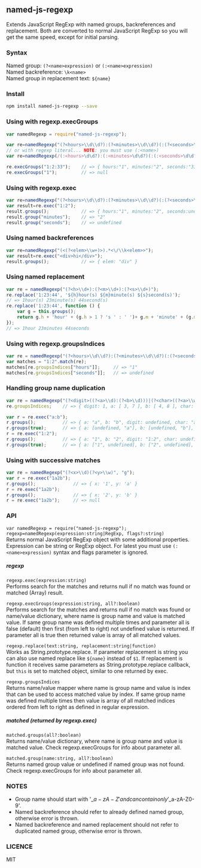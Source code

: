 ## named-js-regexp  
Extends JavaScript RegExp with named groups, backreferences and replacement. 
Both are converted to normal JavaScript RegExp so you will get the same speed, 
except for initial parsing.

### Syntax
Named group: `(?<name>expression)` or `(:<name>expression)`  
Named backreference: `\k<name>`  
Named group in replacement text:  `${name}`
  
  
### Install
```sh
npm install named-js-regexp --save
```

### Using with regexp.execGroups
```javascript
var namedRegexp = require("named-js-regexp");

var re=namedRegexp("(?<hours>\\d\\d?):(?<minutes>\\d\\d?)(:(?<seconds>\\d\\d?))?"); 
// or with regexp literal... NOTE: you must use (:<name>) 
var re=namedRegexp(/(:<hours>\d\d?):(:<minutes>\d\d?)(:(:<seconds>\d\d?))?/);

re.execGroups("1:2:33");    // => { hours:"1", minutes:"2", seconds:"33" }
re.execGroups("1");         // => null
```

### Using with regexp.exec
```javascript
var re=namedRegexp("(?<hours>\\d\\d?):(?<minutes>\\d\\d?)(:(?<seconds>\\d\\d?))?");
var result=re.exec("1:2");
result.groups();            // => { hours:"1", minutes:"2", seconds:undefined }
result.group("minutes");    // => "2"
result.group("seconds");    // => undefined
```

### Using named backreferences
```javascript
var re=namedRegexp("(<(?<elem>\\w+)>).*<\/\\k<elem>>");
var result=re.exec("<div>hi</div>");
result.groups();            // => { elem: "div" }
```

### Using named replacement
```javascript
var re = namedRegexp("(?<h>\\d+):(?<m>\\d+):(?<s>\\d+)");
re.replace('1:23:44', '${h}hour(s) ${m}minute(s) ${s}second(s)');
// => 1hour(s) 23minute(s) 44second(s)
re.replace('1:23:44', function () {
	var g = this.groups();
	return g.h + 'hour' + (g.h > 1 ? 's ' : ' ')+ g.m + 'minute' + (g.m > 1 ? 's ' : ' ')+ g.s + 'second' + (g.s > 1 ? 's' : '');
});
// => 1hour 23minutes 44seconds
```

### Using with regexp.groupsIndices
```javascript
var re = namedRegexp("(?<hours>\\d\\d?):(?<minutes>\\d\\d?)(:(?<seconds>\\d\\d?))?");
var matches = "1:2".match(re);
matches[re.groupsIndices["hours"]];     // => "1"
matches[re.groupsIndices["seconds"]];   // => undefined
```

### Handling group name duplication
```javascript
var re = namedRegexp("(?<digit>((?<a>\\d):(?<b>\\d)))|(?<char>((?<a>\\w):(?<b>\\w)))");
re.groupsIndices;    // => { digit: 1, a: [ 3, 7 ], b: [ 4, 8 ], char: 5 }

var r = re.exec("a:b");
r.groups();          // => { a: "a", b: "b", digit: undefined, char: "a:b" }
r.groups(true);      // => { a: [undefined, "a"], b: [undefined, "b"], digit: undefined, char: "a:b" }
r = re.exec("1:2");
r.groups();          // => { a: "1", b: "2", digit: "1:2", char: undefined }
r.groups(true);      // => { a: ["1", undefined], b: ["2", undefined], digit: "1:2", char: undefined }
```

### Using with successive matches
```javascript
var re = namedRegexp("(?<x>\\d)(?<y>\\w)", "g");
var r = re.exec("1a2b");
r.groups();              // => { x: '1', y: 'a' }
r = re.exec("1a2b");
r.groups();              // => { x: '2', y: 'b' }
r = re.exec("1a2b");     // => null
```

### API
`var namedRegexp = require("named-js-regexp");`  
`regexp=namedRegexp(expression:string|RegExp, flags?:string)`  
Returns normal JavaScript RegExp object with some additional properties. Expression can be string or RegExp object. For
latest you must use `(:<name>expression)` syntax and flags parameter is ignored. 

##### regexp
`regexp.exec(expression:string)`  
Performs search for the matches and returns null if no match was found or matched (Array) result.

`regexp.execGroups(expression:string, all?:boolean)`  
Performs search for the matches and returns null if no match was found or name/value dictionary, 
where name is group name and value is matched value. If same group name was defined multiple times and 
parameter all is false (default) then first (from left to right) not undefined value is returned. 
If parameter all is true then returned value is array of all matched values.     

`regexp.replace(text:string, replacement:string|function)`  
Works as String.prototype.replace. If parameter replacement is string you can also use named replace like `${name}` instead of `$1`.
If replacement is function it receives same parameters as String.prototype.replace callback, but `this` is set to matched 
object, similar to one returned by exec.  

`regexp.groupsIndices`  
Returns name/value mapper where name is group name and value is index that can be used to access matched value by index. 
If same group name was defined multiple times then value is array of all matched indices ordered from left to right as defined in
regular expression. 

##### matched (returned by regexp.exec)
`matched.groups(all?:boolean)`  
Returns name/value dictionary, where name is group name and value is matched value. Check regexp.execGroups 
for info about parameter all.    

`matched.group(name:string, all?:boolean)`  
Returns named group value or undefined if named group was not found. Check regexp.execGroups 
for info about parameter all.  

### NOTES
- Group name should start with '\_$a-zA-Z' and can contain only '\_$a-zA-Z0-9'.
- Named backreference should refer to already defined named group, otherwise error is thrown.
- Named backreference and named replacement should not refer to duplicated named group, otherwise error is thrown.  

### LICENCE
MIT
